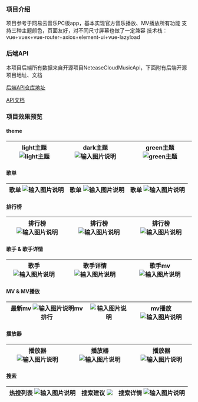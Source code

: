 

### 项目介绍

项目参考于网易云音乐PC版app，基本实现官方音乐播放、MV播放所有功能
    支持三种主题颜色，页面友好，对不同尺寸屏幕也做了一定兼容
    技术栈：vue+vuex+vue-router+axios+element-ui+vue-lazyload


### 后端API

本项目后端所有数据来自开源项目NeteaseCloudMusicApi，下面附有后端开源项目地址、文档

[后端API仓库地址](https://github.com/Binaryify/NeteaseCloudMusicApi)     

[API文档](https://neteasecloudmusicapi.vercel.app/#/)
### 项目效果预览

#### theme

| light主题 ![light主题](https://github.com/IHX233/Gallery/blob/main/market/light%E4%B8%BB%E9%A2%98.png) |dark主题 ![输入图片说明](https://raw.githubusercontent.com/IHX233/Gallery/main/market/dark%E4%B8%BB%E9%A2%98.png)  |green主题 ![green主题](https://raw.githubusercontent.com/IHX233/Gallery/main/market/green%E4%B8%BB%E9%A2%98.png)  |
|---|---|---|

#### 歌单

|歌单 ![输入图片说明](https://raw.githubusercontent.com/IHX233/Gallery/main/market/%E6%AD%8C%E5%8D%95-%E5%88%86%E7%B1%BB.png)  |歌单 ![输入图片说明](https://raw.githubusercontent.com/IHX233/Gallery/main/market/%E6%AD%8C%E5%8D%95.png)  |歌单 ![输入图片说明](https://raw.githubusercontent.com/IHX233/Gallery/main/market/%E6%9C%80%E6%96%B0%E9%9F%B3%E4%B9%90.png)  |
|---|---|---|

#### 排行榜

| 排行榜 ![输入图片说明](https://raw.githubusercontent.com/IHX233/Gallery/main/market/%E6%8E%92%E8%A1%8C%E6%A6%9C.png) |排行榜  ![输入图片说明](https://raw.githubusercontent.com/IHX233/Gallery/main/market/%E9%A3%99%E5%8D%87%E6%A6%9C.png) |排行榜  ![输入图片说明](https://raw.githubusercontent.com/IHX233/Gallery/main/market/%E5%85%A8%E7%90%83%E6%A6%9C.png) |
|---|---|---|

#### 歌手 & 歌手详情

|歌手 ![输入图片说明](https://raw.githubusercontent.com/IHX233/Gallery/main/market/%E6%AD%8C%E6%89%8B.png)  |歌手详情 ![输入图片说明](https://raw.githubusercontent.com/IHX233/Gallery/main/market/%E6%AD%8C%E6%89%8B%E8%AF%A6%E6%83%851.png)  |歌手mv ![输入图片说明](https://raw.githubusercontent.com/IHX233/Gallery/main/market/%E6%AD%8C%E6%89%8Bmv.png)  |
|---|---|---|



#### MV & MV播放

|最新mv ![输入图片说明](https://raw.githubusercontent.com/IHX233/Gallery/main/market/%E6%9C%80%E6%96%B0mv.png)mv排行  | ![输入图片说明](https://raw.githubusercontent.com/IHX233/Gallery/main/market/mv%E6%8E%92%E8%A1%8C.png)  |mv播放![输入图片说明](https://github.com/IHX233/Gallery/blob/main/market/mv%E6%92%AD%E6%94%BE.png)   |
|---|---|---|

#### 播放器

|播放器  ![输入图片说明](https://raw.githubusercontent.com/IHX233/Gallery/main/market/%E6%AD%8C%E6%9B%B2%E6%92%AD%E6%94%BE.png) |播放器 ![输入图片说明](https://raw.githubusercontent.com/IHX233/Gallery/main/market/%E5%BA%95%E9%83%A8%E6%92%AD%E6%94%BE%E6%A0%8F.png)  |播放器![输入图片说明](https://raw.githubusercontent.com/IHX233/Gallery/main/market/%E8%AF%84%E8%AE%BA.png")|
|---|---|---|

#### 搜索

|热搜列表  ![输入图片说明](https://raw.githubusercontent.com/IHX233/Gallery/main/market/%E6%90%9C%E7%B4%A2.png) | 搜索建议 ![](https://raw.githubusercontent.com/IHX233/Gallery/main/market/%E6%90%9C%E7%B4%A2%E6%8E%A8%E8%8D%90.png)  |搜索详情  ![输入图片说明](https://raw.githubusercontent.com/IHX233/Gallery/main/market/%E6%90%9C%E7%B4%A2%E8%AF%A6%E6%83%85.png) |
|---|---|---|

